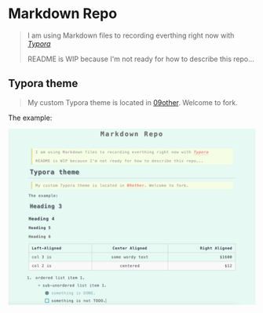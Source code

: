 # Markdown Repo

> I am using Markdown files to recording everthing right now with *[Typora](https://typora.io/)*
>
> README is WIP because I'm not ready for how to describe this repo...

## Typora theme

> My custom Typora theme is located in [09other](./09other/typora_themes). Welcome to fork.

The example:

![image-20210213235816984](imgs/README.assets/image-20210213235816984.png)

